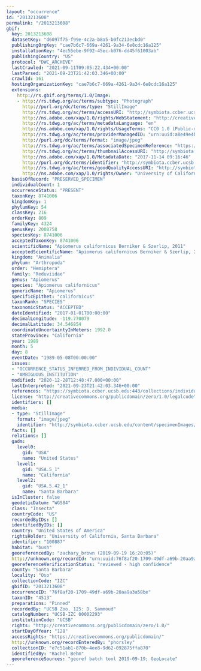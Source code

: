 ```yaml
---
layout: "occurrence"
id: "2013213608"
permalink: "/2013213608"
gbif:
  key: 2013213608
  datasetKey: "d6097f75-f99e-4c2a-b8a5-b0fc213ecbd0"
  publishingOrgKey: "cae7b6c7-669a-4261-9a34-6e8cdc16a125"
  installationKey: "4ec55ebe-9f92-45ec-b076-dd45f61003ab"
  publishingCountry: "US"
  protocol: "DWC_ARCHIVE"
  lastCrawled: "2021-09-11T09:05:22.434+00:00"
  lastParsed: "2021-09-23T21:42:03.346+00:00"
  crawlId: 161
  hostingOrganizationKey: "cae7b6c7-669a-4261-9a34-6e8cdc16a125"
  extensions:
    http://rs.gbif.org/terms/1.0/Image:
    - http://rs.tdwg.org/ac/terms/subtype: "Photograph"
      http://purl.org/dc/terms/type: "StillImage"
      http://rs.tdwg.org/ac/terms/accessURI: "http://symbiota.ccber.ucsb.edu/content/specimenImages/UCSB_IZC/UCSB-IZC00002/UCSB-IZC_00002293_lg.jpg"
      http://ns.adobe.com/xap/1.0/rights/WebStatement: "http://creativecommons.org/publicdomain/zero/1.0/"
      http://rs.tdwg.org/ac/terms/metadataLanguage: "en"
      http://ns.adobe.com/xap/1.0/rights/UsageTerms: "CC0 1.0 (Public-domain)"
      http://rs.tdwg.org/ac/terms/providerManagedID: "urn:uuid:a8e49e4b-44e8-4038-abe8-25bd1bdb65df"
      http://purl.org/dc/terms/format: "image/jpeg"
      http://rs.tdwg.org/ac/terms/associatedSpecimenReference: "https://symbiota.ccber.ucsb.edu:443/collections/individual/index.php?occid=100887"
      http://rs.tdwg.org/ac/terms/thumbnailAccessURI: "http://symbiota.ccber.ucsb.edu/content/specimenImages/UCSB_IZC/UCSB-IZC00002/UCSB-IZC_00002293_tn.jpg"
      http://ns.adobe.com/xap/1.0/MetadataDate: "2017-11-14 09:16:46"
      http://purl.org/dc/terms/identifier: "http://symbiota.ccber.ucsb.edu/content/specimenImages/UCSB_IZC/UCSB-IZC00002/UCSB-IZC_00002293_lg.jpg"
      http://rs.tdwg.org/ac/terms/goodQualityAccessURI: "http://symbiota.ccber.ucsb.edu/content/specimenImages/UCSB_IZC/UCSB-IZC00002/UCSB-IZC_00002293.jpg"
      http://ns.adobe.com/xap/1.0/rights/Owner: "University of California, Santa Barbara"
  basisOfRecord: "PRESERVED_SPECIMEN"
  individualCount: 1
  occurrenceStatus: "PRESENT"
  taxonKey: 8741006
  kingdomKey: 1
  phylumKey: 54
  classKey: 216
  orderKey: 809
  familyKey: 4324
  genusKey: 2008758
  speciesKey: 8741006
  acceptedTaxonKey: 8741006
  scientificName: "Apiomerus californicus Berniker & Szerlip, 2011"
  acceptedScientificName: "Apiomerus californicus Berniker & Szerlip, 2011"
  kingdom: "Animalia"
  phylum: "Arthropoda"
  order: "Hemiptera"
  family: "Reduviidae"
  genus: "Apiomerus"
  species: "Apiomerus californicus"
  genericName: "Apiomerus"
  specificEpithet: "californicus"
  taxonRank: "SPECIES"
  taxonomicStatus: "ACCEPTED"
  dateIdentified: "2017-01-01T00:00:00"
  decimalLongitude: -119.770079
  decimalLatitude: 34.546854
  coordinateUncertaintyInMeters: 1992.0
  stateProvince: "California"
  year: 1989
  month: 5
  day: 8
  eventDate: "1989-05-08T00:00:00"
  issues:
  - "OCCURRENCE_STATUS_INFERRED_FROM_INDIVIDUAL_COUNT"
  - "AMBIGUOUS_INSTITUTION"
  modified: "2020-12-28T12:48:47.000+00:00"
  lastInterpreted: "2021-09-23T21:42:03.346+00:00"
  references: "https://symbiota.ccber.ucsb.edu:443/collections/individual/index.php?occid=100887"
  license: "http://creativecommons.org/publicdomain/zero/1.0/legalcode"
  identifiers: []
  media:
  - type: "StillImage"
    format: "image/jpeg"
    identifier: "http://symbiota.ccber.ucsb.edu/content/specimenImages/UCSB_IZC/UCSB-IZC00002/UCSB-IZC_00002293_lg.jpg"
  facts: []
  relations: []
  gadm:
    level0:
      gid: "USA"
      name: "United States"
    level1:
      gid: "USA.5_1"
      name: "California"
    level2:
      gid: "USA.5.42_1"
      name: "Santa Barbara"
  isInCluster: false
  geodeticDatum: "WGS84"
  class: "Insecta"
  countryCode: "US"
  recordedByIDs: []
  identifiedByIDs: []
  country: "United States of America"
  rightsHolder: "University of California, Santa Barbara"
  identifier: "100887"
  habitat: "bush"
  georeferencedBy: "zachary_brown (2019-09-19 16:20:05)"
  http://unknown.org/recordId: "urn:uuid:76f8af20-1709-49df-a69b-20aa9a3a58be"
  georeferenceVerificationStatus: "reviewed - high confidence"
  county: "Santa Barbara"
  locality: "Oso"
  collectionCode: "IZC"
  gbifID: "2013213608"
  occurrenceID: "76f8af20-1709-49df-a69b-20aa9a3a58be"
  taxonID: "4513"
  preparations: "Pinned"
  recordedBy: "UCSB Zoo. 125: D. Sammoud"
  catalogNumber: "UCSB-IZC 00002293"
  institutionCode: "UCSB"
  rights: "http://creativecommons.org/publicdomain/zero/1.0/"
  startDayOfYear: "128"
  accessRights: "https://creativecommons.org/publicdomain/"
  http://unknown.org/recordEnteredBy: "phorsley"
  collectionID: "e7c51ab1-870b-4ee8-9d62-092875ffa870"
  identifiedBy: "Rachel Behm"
  georeferenceSources: "georef batch tool 2019-09-19; GeoLocate"
---
```


